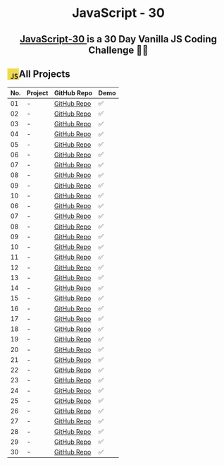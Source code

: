 <h1 align=center> JavaScript - 30 </h1>
<h2 align=center> <a href="https://javascript30.com/"> JavaScript-30 </a> is a 30 Day Vanilla JS Coding Challenge 👨‍💻 </h2>

## All Projects <img align="left" alt="JavaScript" width="26px" src="https://raw.githubusercontent.com/github/explore/80688e429a7d4ef2fca1e82350fe8e3517d3494d/topics/javascript/javascript.png" /> 

No. | Project        | GitHub Repo            | Demo
--|-----------|------------------------|---
01| - | [GitHub Repo]() | []() ✅
02| - | [GitHub Repo]() | []() ✅
03| - | [GitHub Repo]() | []() ✅
04| - | [GitHub Repo]() | []() ✅
05| - | [GitHub Repo]() | []() ✅
06| - | [GitHub Repo]() | []() ✅
07| - | [GitHub Repo]() | []() ✅
08| - | [GitHub Repo]() | []() ✅
09| - | [GitHub Repo]() | []() ✅
10| - | [GitHub Repo]() | []() ✅
06| - | [GitHub Repo]() | []() ✅
07| - | [GitHub Repo]() | []() ✅
08| - | [GitHub Repo]() | []() ✅
09| - | [GitHub Repo]() | []() ✅
10| - | [GitHub Repo]() | []() ✅
11| - | [GitHub Repo]() | []() ✅
12| - | [GitHub Repo]() | []() ✅
13| - | [GitHub Repo]() | []() ✅
14| - | [GitHub Repo]() | []() ✅
15| - | [GitHub Repo]() | []() ✅
16| - | [GitHub Repo]() | []() ✅
17| - | [GitHub Repo]() | []() ✅
18| - | [GitHub Repo]() | []() ✅
19| - | [GitHub Repo]() | []() ✅
20| - | [GitHub Repo]() | []() ✅
21| - | [GitHub Repo]() | []() ✅
22| - | [GitHub Repo]() | []() ✅
23| - | [GitHub Repo]() | []() ✅
24| - | [GitHub Repo]() | []() ✅
25| - | [GitHub Repo]() | []() ✅
26| - | [GitHub Repo]() | []() ✅
27| - | [GitHub Repo]() | []() ✅
28| - | [GitHub Repo]() | []() ✅
29| - | [GitHub Repo]() | []() ✅
30| - | [GitHub Repo]() | []() ✅
